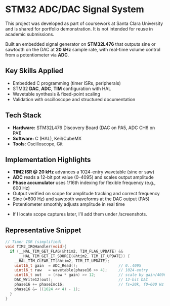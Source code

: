 # STM32 ADC/DAC Signal System
This project was developed as part of coursework at Santa Clara University and is shared for portfolio demonstration. It is not intended for reuse in academic submissions.

Built an embedded signal generator on **STM32L476** that outputs sine or sawtooth on the DAC at **20 kHz** sample rate, with real-time volume control from a potentiometer via **ADC**.

## Key Skills Applied
- Embedded C programming (timer ISRs, peripherals)
- STM32 **DAC**, **ADC**, **TIM** configuration with HAL
- Wavetable synthesis & fixed-point scaling
- Validation with oscilloscope and structured documentation

## Tech Stack
- **Hardware:** STM32L476 Discovery Board (DAC on PA5, ADC CH6 on PA1)
- **Software:** C (HAL), Keil/CubeMX
- **Tools:** Oscilloscope, Git

## Implementation Highlights
- **TIM2 ISR @ 20 kHz** advances a 1024-entry wavetable (sine or saw)
- **ADC** reads a 12-bit pot value (0–4095) and scales output amplitude
- **Phase accumulator** uses 1/16th indexing for flexible frequency (e.g., 600 Hz)
- Output verified on scope for amplitude tracking and correct frequency
- Sine (≈600 Hz) and sawtooth waveforms at the DAC output (PA5)
- Potentiometer smoothly adjusts amplitude in real time

* If I locate scope captures later, I’ll add them under /screenshots.

## Representative Snippet
```c
// Timer ISR (simplified)
void TIM2_IRQHandler(void){
  if (__HAL_TIM_GET_FLAG(&htim2, TIM_FLAG_UPDATE) &&
      __HAL_TIM_GET_IT_SOURCE(&htim2, TIM_IT_UPDATE)) {
    __HAL_TIM_CLEAR_IT(&htim2, TIM_IT_UPDATE);
    uint16_t gain  = ADC_Read();                  // 0..4095
    uint16_t raw   = wavetable[phase16 >> 4];     // 1024-entry
    uint16_t out   = (raw * gain) >> 12;          // scale by gain/4096
    DAC_Write12(out);                             // 12-bit DAC
    phase16 += phaseInc16;                        // fs=20k, f0~600 Hz
    phase16 &= ((1024 << 4) - 1);
  }
}


